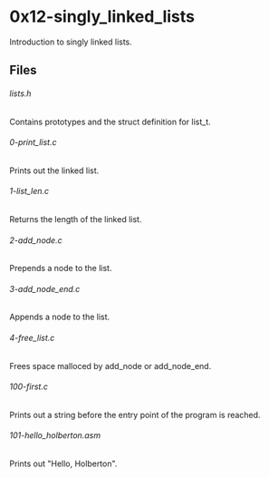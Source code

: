 # 0x12-singly_linked_lists
Introduction to singly linked lists.

## Files
<h6>lists.h</h6>
Contains prototypes and the struct definition for list_t.
<h6>0-print_list.c</h6>
Prints out the linked list.
<h6>1-list_len.c</h6>
Returns the length of the linked list.
<h6>2-add_node.c</h6>
Prepends a node to the list.
<h6>3-add_node_end.c</h6>
Appends a node to the list.
<h6>4-free_list.c</h6>
Frees space malloced by add_node or add_node_end.
<h6>100-first.c</h6>
Prints out a string before the entry point of the program is reached.
<h6>101-hello_holberton.asm</h6>
Prints out "Hello, Holberton".